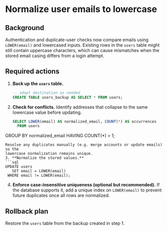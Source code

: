# Normalize user emails to lowercase

## Background

Authentication and duplicate-user checks now compare emails using `LOWER(email)` and
lowercased inputs. Existing rows in the `users` table might still contain
uppercase characters, which can cause mismatches when the stored email casing
differs from a login attempt.

## Required actions

1. **Back up the `users` table.**
   ```sql
   -- adapt destination as needed
   CREATE TABLE users_backup AS SELECT * FROM users;
   ```
2. **Check for conflicts.** Identify addresses that collapse to the same
   lowercase value before updating.
   ```sql
   SELECT LOWER(email) AS normalized_email, COUNT(*) AS occurrences
     FROM users
 GROUP BY normalized_email
   HAVING COUNT(*) > 1;
   ```
   Resolve any duplicates manually (e.g. merge accounts or update emails) so the
   lowercase normalization remains unique.
3. **Normalize the stored values.**
   ```sql
   UPDATE users
      SET email = LOWER(email)
    WHERE email != LOWER(email);
   ```
4. **Enforce case-insensitive uniqueness (optional but recommended).** If the
   database supports it, add a unique index on `LOWER(email)` to prevent future
   duplicates once all rows are normalized.

## Rollback plan

Restore the `users` table from the backup created in step 1.
